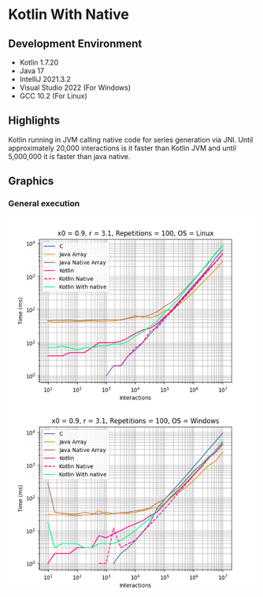 # Kotlin With Native

## Development Environment
  - Kotlin 1.7.20
  - Java 17
  - IntelliJ 2021.3.2
  - Visual Studio 2022 (For Windows)
  - GCC 10.2 (For Linux)

## Highlights
Kotlin running in JVM calling native code for series generation via JNI. 
Until approximately 20,000 interactions is it faster than Kotlin JVM 
and until 5,000,000 it is faster than java native.

## Graphics
### General execution
![](./assets/x0=0.9_r=3.1_rep=100_2023-06-10_15-08-05_Linux_log.png)
![](./assets/x0=0.9_r=3.1_rep=100_2023-06-10_16-06-08_Windows_log.png)


